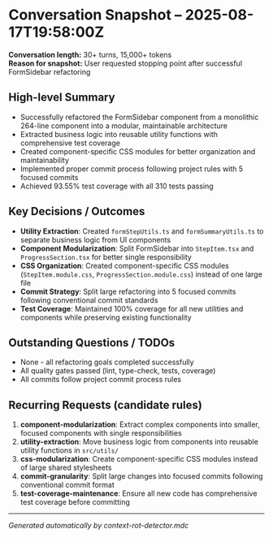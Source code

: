 # Conversation Snapshot – 2025-08-17T19:58:00Z

**Conversation length:** 30+ turns, 15,000+ tokens  
**Reason for snapshot:** User requested stopping point after successful FormSidebar refactoring

## High-level Summary
- Successfully refactored the FormSidebar component from a monolithic 264-line component into a modular, maintainable architecture
- Extracted business logic into reusable utility functions with comprehensive test coverage
- Created component-specific CSS modules for better organization and maintainability
- Implemented proper commit process following project rules with 5 focused commits
- Achieved 93.55% test coverage with all 310 tests passing

## Key Decisions / Outcomes
- **Utility Extraction**: Created `formStepUtils.ts` and `formSummaryUtils.ts` to separate business logic from UI components
- **Component Modularization**: Split FormSidebar into `StepItem.tsx` and `ProgressSection.tsx` for better single responsibility
- **CSS Organization**: Created component-specific CSS modules (`StepItem.module.css`, `ProgressSection.module.css`) instead of one large file
- **Commit Strategy**: Split large refactoring into 5 focused commits following conventional commit standards
- **Test Coverage**: Maintained 100% coverage for all new utilities and components while preserving existing functionality

## Outstanding Questions / TODOs
- None - all refactoring goals completed successfully
- All quality gates passed (lint, type-check, tests, coverage)
- All commits follow project commit process rules

## Recurring Requests (candidate rules)
1. **component-modularization**: Extract complex components into smaller, focused components with single responsibilities
2. **utility-extraction**: Move business logic from components into reusable utility functions in `src/utils/`
3. **css-modularization**: Create component-specific CSS modules instead of large shared stylesheets
4. **commit-granularity**: Split large changes into focused commits following conventional commit format
5. **test-coverage-maintenance**: Ensure all new code has comprehensive test coverage before committing

---

_Generated automatically by context-rot-detector.mdc_
